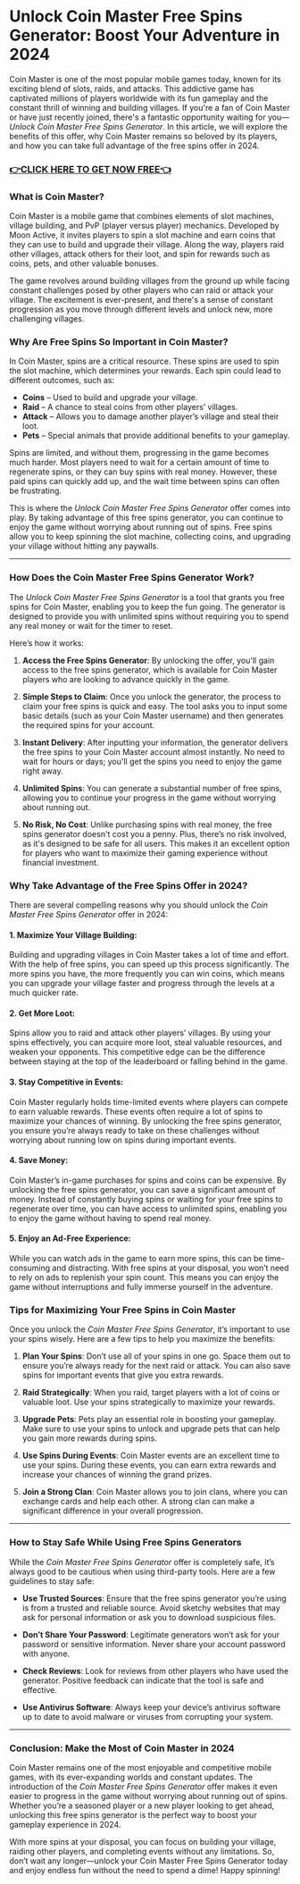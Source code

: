 # Unlock Coin Master Free Spins Generator: Boost Your Adventure in 2024

Coin Master is one of the most popular mobile games today, known for its exciting blend of slots, raids, and attacks. This addictive game has captivated millions of players worldwide with its fun gameplay and the constant thrill of winning and building villages. If you're a fan of Coin Master or have just recently joined, there's a fantastic opportunity waiting for you—*Unlock Coin Master Free Spins Generator*. In this article, we will explore the benefits of this offer, why Coin Master remains so beloved by its players, and how you can take full advantage of the free spins offer in 2024.

### [👉CLICK HERE TO GET NOW FREE👈](https://freeforyou.xyz/cms/)

### What is Coin Master?

Coin Master is a mobile game that combines elements of slot machines, village building, and PvP (player versus player) mechanics. Developed by Moon Active, it invites players to spin a slot machine and earn coins that they can use to build and upgrade their village. Along the way, players raid other villages, attack others for their loot, and spin for rewards such as coins, pets, and other valuable bonuses.

The game revolves around building villages from the ground up while facing constant challenges posed by other players who can raid or attack your village. The excitement is ever-present, and there's a sense of constant progression as you move through different levels and unlock new, more challenging villages.

### Why Are Free Spins So Important in Coin Master?

In Coin Master, spins are a critical resource. These spins are used to spin the slot machine, which determines your rewards. Each spin could lead to different outcomes, such as:

- **Coins** – Used to build and upgrade your village.
- **Raid** – A chance to steal coins from other players’ villages.
- **Attack** – Allows you to damage another player’s village and steal their loot.
- **Pets** – Special animals that provide additional benefits to your gameplay.

Spins are limited, and without them, progressing in the game becomes much harder. Most players need to wait for a certain amount of time to regenerate spins, or they can buy spins with real money. However, these paid spins can quickly add up, and the wait time between spins can often be frustrating.

This is where the *Unlock Coin Master Free Spins Generator* offer comes into play. By taking advantage of this free spins generator, you can continue to enjoy the game without worrying about running out of spins. Free spins allow you to keep spinning the slot machine, collecting coins, and upgrading your village without hitting any paywalls.

---

### How Does the Coin Master Free Spins Generator Work?

The *Unlock Coin Master Free Spins Generator* is a tool that grants you free spins for Coin Master, enabling you to keep the fun going. The generator is designed to provide you with unlimited spins without requiring you to spend any real money or wait for the timer to reset.

Here’s how it works:

1. **Access the Free Spins Generator**: By unlocking the offer, you'll gain access to the free spins generator, which is available for Coin Master players who are looking to advance quickly in the game.

2. **Simple Steps to Claim**: Once you unlock the generator, the process to claim your free spins is quick and easy. The tool asks you to input some basic details (such as your Coin Master username) and then generates the required spins for your account.

3. **Instant Delivery**: After inputting your information, the generator delivers the free spins to your Coin Master account almost instantly. No need to wait for hours or days; you'll get the spins you need to enjoy the game right away.

4. **Unlimited Spins**: You can generate a substantial number of free spins, allowing you to continue your progress in the game without worrying about running out.

5. **No Risk, No Cost**: Unlike purchasing spins with real money, the free spins generator doesn't cost you a penny. Plus, there’s no risk involved, as it's designed to be safe for all users. This makes it an excellent option for players who want to maximize their gaming experience without financial investment.

### Why Take Advantage of the Free Spins Offer in 2024?

There are several compelling reasons why you should unlock the *Coin Master Free Spins Generator* offer in 2024:

#### 1. **Maximize Your Village Building**:
Building and upgrading villages in Coin Master takes a lot of time and effort. With the help of free spins, you can speed up this process significantly. The more spins you have, the more frequently you can win coins, which means you can upgrade your village faster and progress through the levels at a much quicker rate.

#### 2. **Get More Loot**:
Spins allow you to raid and attack other players’ villages. By using your spins effectively, you can acquire more loot, steal valuable resources, and weaken your opponents. This competitive edge can be the difference between staying at the top of the leaderboard or falling behind in the game.

#### 3. **Stay Competitive in Events**:
Coin Master regularly holds time-limited events where players can compete to earn valuable rewards. These events often require a lot of spins to maximize your chances of winning. By unlocking the free spins generator, you ensure you’re always ready to take on these challenges without worrying about running low on spins during important events.

#### 4. **Save Money**:
Coin Master’s in-game purchases for spins and coins can be expensive. By unlocking the free spins generator, you can save a significant amount of money. Instead of constantly buying spins or waiting for your free spins to regenerate over time, you can have access to unlimited spins, enabling you to enjoy the game without having to spend real money.

#### 5. **Enjoy an Ad-Free Experience**:
While you can watch ads in the game to earn more spins, this can be time-consuming and distracting. With free spins at your disposal, you won’t need to rely on ads to replenish your spin count. This means you can enjoy the game without interruptions and fully immerse yourself in the adventure.

### Tips for Maximizing Your Free Spins in Coin Master

Once you unlock the *Coin Master Free Spins Generator*, it’s important to use your spins wisely. Here are a few tips to help you maximize the benefits:

1. **Plan Your Spins**: Don’t use all of your spins in one go. Space them out to ensure you’re always ready for the next raid or attack. You can also save spins for important events that give you extra rewards.

2. **Raid Strategically**: When you raid, target players with a lot of coins or valuable loot. Use your spins strategically to maximize your rewards.

3. **Upgrade Pets**: Pets play an essential role in boosting your gameplay. Make sure to use your spins to unlock and upgrade pets that can help you gain more rewards during spins.

4. **Use Spins During Events**: Coin Master events are an excellent time to use your spins. During these events, you can earn extra rewards and increase your chances of winning the grand prizes.

5. **Join a Strong Clan**: Coin Master allows you to join clans, where you can exchange cards and help each other. A strong clan can make a significant difference in your overall progression.

---

### How to Stay Safe While Using Free Spins Generators

While the *Coin Master Free Spins Generator* offer is completely safe, it’s always good to be cautious when using third-party tools. Here are a few guidelines to stay safe:

- **Use Trusted Sources**: Ensure that the free spins generator you’re using is from a trusted and reliable source. Avoid sketchy websites that may ask for personal information or ask you to download suspicious files.

- **Don’t Share Your Password**: Legitimate generators won’t ask for your password or sensitive information. Never share your account password with anyone.

- **Check Reviews**: Look for reviews from other players who have used the generator. Positive feedback can indicate that the tool is safe and effective.

- **Use Antivirus Software**: Always keep your device’s antivirus software up to date to avoid malware or viruses from corrupting your system.

---

### Conclusion: Make the Most of Coin Master in 2024

Coin Master remains one of the most enjoyable and competitive mobile games, with its ever-expanding worlds and constant updates. The introduction of the *Coin Master Free Spins Generator* offer makes it even easier to progress in the game without worrying about running out of spins. Whether you’re a seasoned player or a new player looking to get ahead, unlocking this free spins generator is the perfect way to boost your gameplay experience in 2024.

With more spins at your disposal, you can focus on building your village, raiding other players, and completing events without any limitations. So, don’t wait any longer—unlock your Coin Master Free Spins Generator today and enjoy endless fun without the need to spend a dime! Happy spinning!
